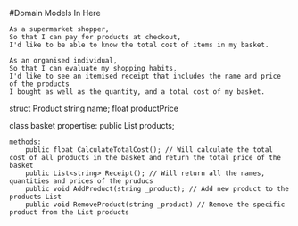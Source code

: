 #Domain Models In Here

```
As a supermarket shopper,
So that I can pay for products at checkout,
I'd like to be able to know the total cost of items in my basket.
```
```
As an organised individual,
So that I can evaluate my shopping habits,
I'd like to see an itemised receipt that includes the name and price of the products
I bought as well as the quantity, and a total cost of my basket.
```

struct Product
    string name;
    float productPrice

class basket
    propertise:
        public List<Product> products;

    methods:
        public float CalculateTotalCost(); // Will calculate the total cost of all products in the basket and return the total price of the basket
        public List<string> Receipt(); // Will return all the names, quantities and prices of the pruducs  
        public void AddProduct(string _product); // Add new product to the products List
        public void RemoveProduct(string _product) // Remove the specific product from the List products